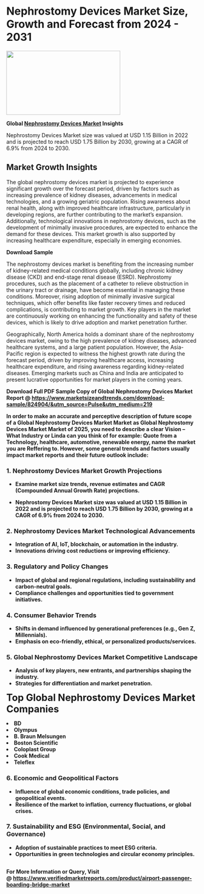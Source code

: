 <H1>Nephrostomy Devices Market Size, Growth and Forecast from 2024 - 2031</H1><img class="aligncenter size-medium wp-image-584254" src="https://thirdeyenews.in/wp-content/uploads/2024/09/Global-Market-Research-300x168.jpeg" alt="" width="300" height="168" /><p><strong>Global&nbsp;<a href="https://www.marketsizeandtrends.com/download-sample/824904/&amp;utm_source=Pulse&amp;utm_medium=219">Nephrostomy Devices Market</a> Insights</strong></p><p>Nephrostomy Devices Market size was valued at USD 1.15 Billion in 2022 and is projected to reach USD 1.75 Billion by 2030, growing at a CAGR of 6.9% from 2024 to 2030.</p><p><h2>Market Growth Insights</h2> <p>The global nephrostomy devices market is projected to experience significant growth over the forecast period, driven by factors such as increasing prevalence of kidney diseases, advancements in medical technologies, and a growing geriatric population. Rising awareness about renal health, along with improved healthcare infrastructure, particularly in developing regions, are further contributing to the market’s expansion. Additionally, technological innovations in nephrostomy devices, such as the development of minimally invasive procedures, are expected to enhance the demand for these devices. This market growth is also supported by increasing healthcare expenditure, especially in emerging economies.</p> <p><strong>Download Sample</strong></p> <p>The nephrostomy devices market is benefiting from the increasing number of kidney-related medical conditions globally, including chronic kidney disease (CKD) and end-stage renal disease (ESRD). Nephrostomy procedures, such as the placement of a catheter to relieve obstruction in the urinary tract or drainage, have become essential in managing these conditions. Moreover, rising adoption of minimally invasive surgical techniques, which offer benefits like faster recovery times and reduced complications, is contributing to market growth. Key players in the market are continuously working on enhancing the functionality and safety of these devices, which is likely to drive adoption and market penetration further.</p> <p>Geographically, North America holds a dominant share of the nephrostomy devices market, owing to the high prevalence of kidney diseases, advanced healthcare systems, and a large patient population. However, the Asia-Pacific region is expected to witness the highest growth rate during the forecast period, driven by improving healthcare access, increasing healthcare expenditure, and rising awareness regarding kidney-related diseases. Emerging markets such as China and India are anticipated to present lucrative opportunities for market players in the coming years.</p> <p><strong></p><p><span class=""><strong>Download Full PDF Sample Copy of Global Nephrostomy Devices Market Report</strong> @ <a href="https://www.marketsizeandtrends.com/download-sample/824904/&amp;utm_source=Pulse&amp;utm_medium=219" target="_blank">https://www.marketsizeandtrends.com/download-sample/824904/&amp;utm_source=Pulse&amp;utm_medium=219</a></span></p><p>In order to make an accurate and perceptive description of future scope of a Global&nbsp;Nephrostomy Devices Market Market as Global&nbsp;Nephrostomy Devices Market Market of 2025, you need to describe a clear Vision &ndash; What Industry or Linda can you think of for example: Quote from a Technology, healthcare, automotive, renewable energy, name the market you are Reffering to. However, some general trends and factors usually impact market reports and their future outlook include:</p><h3>1.&nbsp;<strong>Nephrostomy Devices Market Growth Projections</strong></h3><ul><li>Examine market size trends, revenue estimates and CAGR (Compounded Annual Growth Rate) projections.</li><li><p>Nephrostomy Devices Market size was valued at USD 1.15 Billion in 2022 and is projected to reach USD 1.75 Billion by 2030, growing at a CAGR of 6.9% from 2024 to 2030.</p></li></ul><h3>2.&nbsp;<strong>Nephrostomy Devices Market Technological Advancements</strong></h3><ul><li>Integration of AI, IoT, blockchain, or automation in the industry.</li><li>Innovations driving cost reductions or improving efficiency.</li></ul><h3>3.&nbsp;<strong>Regulatory and Policy Changes</strong></h3><ul><li>Impact of global and regional regulations, including sustainability and carbon-neutral goals.</li><li>Compliance challenges and opportunities tied to government initiatives.</li></ul><h3>4.&nbsp;<strong>Consumer Behavior Trends</strong></h3><ul><li>Shifts in demand influenced by generational preferences (e.g., Gen Z, Millennials).</li><li>Emphasis on eco-friendly, ethical, or personalized products/services.</li></ul><h3>5.&nbsp;<strong>Global Nephrostomy Devices Market Competitive Landscape</strong></h3><ul><li>Analysis of key players, new entrants, and partnerships shaping the industry.</li><li>Strategies for differentiation and market penetration.</li></ul><p data-pm-slice="1 1 []"><span style="color: inherit; font-family: inherit; font-size: 25px;">Top Global Nephrostomy Devices Market Companies</span></p><div class="" data-test-id=""><p><li>BD</li><li> Olympus</li><li> B. Braun Melsungen</li><li> Boston Scientific</li><li> Coloplast Group</li><li> Cook Medical</li><li> Teleflex</li></p></div><h3>6.&nbsp;<strong>Economic and Geopolitical Factors</strong></h3><ul><li>Influence of global economic conditions, trade policies, and geopolitical events.</li><li>Resilience of the market to inflation, currency fluctuations, or global crises.</li></ul><h3>7.&nbsp;<strong>Sustainability and ESG (Environmental, Social, and Governance)</strong></h3><ul><li>Adoption of sustainable practices to meet ESG criteria.</li><li>Opportunities in green technologies and circular economy principles.</li></ul><h2><strong style="font-size: 14px;">For More Information or Query, Visit @&nbsp;</strong><a style="background-color: #ffffff; font-size: 14px;" href="https://www.marketsizeandtrends.com/report/nephrostomy-devices-market/" target="_blank">https://www.verifiedmarketreports.com/product/airport-passenger-boarding-bridge-market</a></h2>
